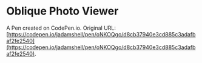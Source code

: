 # Oblique Photo Viewer

A Pen created on CodePen.io. Original URL: [https://codepen.io/jadamshell/pen/oNKOQgo/d8cb37940e3cd885c3adafbaf2fe2540](https://codepen.io/jadamshell/pen/oNKOQgo/d8cb37940e3cd885c3adafbaf2fe2540).

